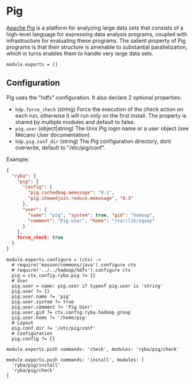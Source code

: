 
# Pig

[Apache Pig](https://pig.apache.org/) is a platform for analyzing large data sets that consists of a
high-level language for expressing data analysis programs, coupled with
infrastructure for evaluating these programs. The salient property of Pig
programs is that their structure is amenable to substantial parallelization,
which in turns enables them to handle very large data sets.

    module.exports = []

## Configuration

Pig uses the "hdfs" configuration. It also declare 2 optional properties:

*   `hdp.force_check` (string)
    Force the execution of the check action on each run, otherwise it will
    run only on the first install. The property is shared by multiple
    modules and default to false.
*   `pig.user` (object|string)
    The Unix Pig login name or a user object (see Mecano User documentation).
*   `hdp.pig.conf_dir` (string)
    The Pig configuration directory, dont overwrite, default to "/etc/pig/conf".

Example:

```json
{
  "ryba": {
    "pig": {
      "config": {
        "pig.cachedbag.memusage": "0.1",
        "pig.skewedjoin.reduce.memusage", "0.3"
      },
      "user": {
        "name": "pig", "system": true, "gid": "hadoop",
        "comment": "Pig User", "home": "/var/lib/sqoop"
      }
    },
    force_check: true
  }
}
```

    module.exports.configure = (ctx) ->
      # require('masson/commons/java').configure ctx
      # require('../../hadoop/hdfs').configure ctx
      pig = ctx.config.ryba.pig ?= {}
      # User
      pig.user = name: pig.user if typeof pig.user is 'string'
      pig.user ?= {}
      pig.user.name ?= 'pig'
      pig.user.system ?= true
      pig.user.comment ?= 'Pig User'
      pig.user.gid ?= ctx.config.ryba.hadoop_group
      pig.user.home ?= '/home/pig'
      # Layout
      pig.conf_dir ?= '/etc/pig/conf'
      # Configuration
      pig.config ?= {}

    module.exports.push commands: 'check', modules: 'ryba/pig/check'

    module.exports.push commands: 'install', modules: [
      'ryba/pig/install'
      'ryba/pig/check'
    ]
